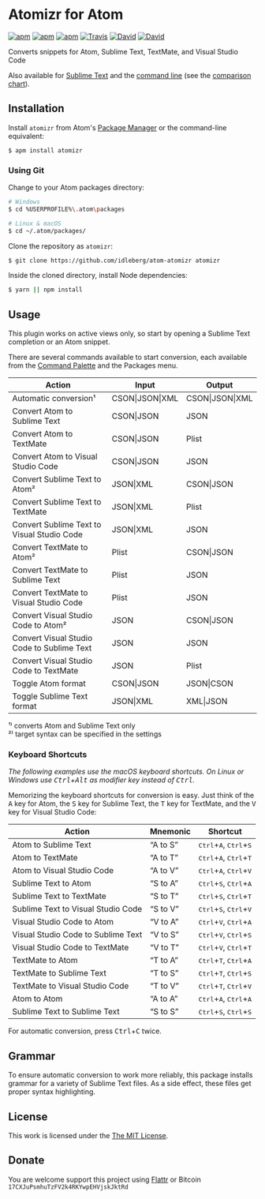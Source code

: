 # Atomizr for Atom

[![apm](https://img.shields.io/apm/l/atomizr.svg?style=flat-square)](https://atom.io/packages/atomizr)
[![apm](https://img.shields.io/apm/v/atomizr.svg?style=flat-square)](https://atom.io/packages/atomizr)
[![apm](https://img.shields.io/apm/dm/atomizr.svg?style=flat-square)](https://atom.io/packages/atomizr)
[![Travis](https://img.shields.io/travis/idleberg/atom-atomizr.svg?style=flat-square)](https://travis-ci.org/idleberg/atom-atomizr)
[![David](https://img.shields.io/david/idleberg/atom-atomizr.svg?style=flat-square)](https://david-dm.org/idleberg/atom-atomizr)
[![David](https://img.shields.io/david/dev/idleberg/atom-atomizr.svg?style=flat-square)](https://david-dm.org/idleberg/atom-atomizr?type=dev)

Converts snippets for Atom, Sublime Text, TextMate, and Visual Studio Code

Also available for [Sublime Text](https://github.com/idleberg/sublime-atomizr) and the [command line](https://github.com/idleberg/node-atomizr) (see the [comparison chart](https://gist.github.com/idleberg/db6833ee026d2cd7c043bba36733b701)).

## Installation

Install `atomizr` from Atom's [Package Manager](http://flight-manual.atom.io/using-atom/sections/atom-packages/) or the command-line equivalent:

`$ apm install atomizr`

### Using Git

Change to your Atom packages directory:

```bash
# Windows
$ cd %USERPROFILE%\.atom\packages

# Linux & macOS
$ cd ~/.atom/packages/
```

Clone the repository as `atomizr`:

```bash
$ git clone https://github.com/idleberg/atom-atomizr atomizr
```

Inside the cloned directory, install Node dependencies:

```bash
$ yarn || npm install
```

## Usage

This plugin works on active views only, so start by opening a Sublime Text completion or an Atom snippet.

There are several commands available to start conversion, each available from the [Command Palette](http://flight-manual.atom.io/getting-started/sections/atom-basics/#_command_palette) and the Packages menu.

Action                                     | Input           | Output
-------------------------------------------|-----------------|----------------
Automatic conversion¹                      | CSON\|JSON\|XML | CSON\|JSON\|XML
Convert Atom to Sublime Text               | CSON\|JSON      | JSON
Convert Atom to TextMate                   | CSON\|JSON      | Plist
Convert Atom to Visual Studio Code         | CSON\|JSON      | JSON
Convert Sublime Text to Atom²              | JSON\|XML       | CSON\|JSON
Convert Sublime Text to TextMate           | JSON\|XML       | Plist
Convert Sublime Text to Visual Studio Code | JSON\|XML       | JSON
Convert TextMate to Atom²                  | Plist           | CSON\|JSON
Convert TextMate to Sublime Text           | Plist           | JSON
Convert TextMate to Visual Studio Code     | Plist           | JSON
Convert Visual Studio Code to Atom²        | JSON            | CSON\|JSON
Convert Visual Studio Code to Sublime Text | JSON            | JSON
Convert Visual Studio Code to TextMate     | JSON            | Plist
Toggle Atom format                         | CSON\|JSON      | JSON\|CSON
Toggle Sublime Text format                 | JSON\|XML       | XML\|JSON

¹⁾ converts Atom and Sublime Text only  
²⁾ target syntax can be specified in the settings  

### Keyboard Shortcuts

*The following examples use the macOS keyboard shortcuts. On Linux or Windows use <kbd>Ctrl</kbd>+<kbd>Alt</kbd> as modifier key instead of <kbd>Ctrl</kbd>.*

Memorizing the keyboard shortcuts for conversion is easy. Just think of the <kbd>A</kbd> key for Atom, the <kbd>S</kbd> key for Sublime Text, the <kbd>T</kbd> key for TextMate, and the <kbd>V</kbd> key for Visual Studio Code:

Action                             | Mnemonic | Shortcut
-----------------------------------|----------|-----------------------------------------------------------
Atom to Sublime Text               | “A to S” | <kbd>Ctrl</kbd>+<kbd>A</kbd>, <kbd>Ctrl</kbd>+<kbd>S</kbd>
Atom to TextMate                   | “A to T” | <kbd>Ctrl</kbd>+<kbd>A</kbd>, <kbd>Ctrl</kbd>+<kbd>T</kbd>
Atom to Visual Studio Code         | “A to V” | <kbd>Ctrl</kbd>+<kbd>A</kbd>, <kbd>Ctrl</kbd>+<kbd>V</kbd>
Sublime Text to Atom               | “S to A” | <kbd>Ctrl</kbd>+<kbd>S</kbd>, <kbd>Ctrl</kbd>+<kbd>A</kbd>
Sublime Text to TextMate           | “S to T” | <kbd>Ctrl</kbd>+<kbd>S</kbd>, <kbd>Ctrl</kbd>+<kbd>T</kbd>
Sublime Text to Visual Studio Code | “S to V” | <kbd>Ctrl</kbd>+<kbd>S</kbd>, <kbd>Ctrl</kbd>+<kbd>V</kbd>
Visual Studio Code to Atom         | “V to A” | <kbd>Ctrl</kbd>+<kbd>V</kbd>, <kbd>Ctrl</kbd>+<kbd>A</kbd>
Visual Studio Code to Sublime Text | “V to S” | <kbd>Ctrl</kbd>+<kbd>V</kbd>, <kbd>Ctrl</kbd>+<kbd>S</kbd>
Visual Studio Code to TextMate     | “V to T” | <kbd>Ctrl</kbd>+<kbd>V</kbd>, <kbd>Ctrl</kbd>+<kbd>T</kbd>
TextMate to Atom                   | “T to A” | <kbd>Ctrl</kbd>+<kbd>T</kbd>, <kbd>Ctrl</kbd>+<kbd>A</kbd>
TextMate to Sublime Text           | “T to S” | <kbd>Ctrl</kbd>+<kbd>T</kbd>, <kbd>Ctrl</kbd>+<kbd>S</kbd>
TextMate to Visual Studio Code     | “T to V” | <kbd>Ctrl</kbd>+<kbd>T</kbd>, <kbd>Ctrl</kbd>+<kbd>V</kbd>
Atom to Atom                       | “A to A” | <kbd>Ctrl</kbd>+<kbd>A</kbd>, <kbd>Ctrl</kbd>+<kbd>A</kbd>
Sublime Text to Sublime Text       | “S to S” | <kbd>Ctrl</kbd>+<kbd>S</kbd>, <kbd>Ctrl</kbd>+<kbd>S</kbd>

For automatic conversion, press <kbd>Ctrl</kbd>+<kbd>C</kbd> twice.

## Grammar

To ensure automatic conversion to work more reliably, this package installs grammar for a variety of Sublime Text files. As a side effect, these files get proper syntax highlighting.

## License

This work is licensed under the [The MIT License](LICENSE.md).

## Donate

You are welcome support this project using [Flattr](https://flattr.com/submit/auto?user_id=idleberg&url=https://github.com/idleberg/atom-atomizr) or Bitcoin `17CXJuPsmhuTzFV2k4RKYwpEHVjskJktRd`
